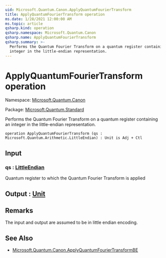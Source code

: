 ```yaml
---
uid: Microsoft.Quantum.Canon.ApplyQuantumFourierTransform
title: ApplyQuantumFourierTransform operation
ms.date: 1/28/2021 12:00:00 AM
ms.topic: article
qsharp.kind: operation
qsharp.namespace: Microsoft.Quantum.Canon
qsharp.name: ApplyQuantumFourierTransform
qsharp.summary: >-
  Performs the Quantum Fourier Transform on a quantum register containing an
  integer in the little-endian representation.
---
```


# ApplyQuantumFourierTransform operation

Namespace: [Microsoft.Quantum.Canon](xref:Microsoft.Quantum.Canon)

Package: [Microsoft.Quantum.Standard](https://nuget.org/packages/Microsoft.Quantum.Standard)


Performs the Quantum Fourier Transform on a quantum register containing aninteger in the little-endian representation.

```qsharp
operation ApplyQuantumFourierTransform (qs : Microsoft.Quantum.Arithmetic.LittleEndian) : Unit is Adj + Ctl
```


## Input

### qs : [LittleEndian](xref:Microsoft.Quantum.Arithmetic.LittleEndian)

Quantum register to which the Quantum Fourier Transform is applied



## Output : [Unit](xref:microsoft.quantum.lang-ref.unit)



## Remarks

The input and output are assumed to be in little endian encoding.

## See Also

- [Microsoft.Quantum.Canon.ApplyQuantumFourierTransformBE](xref:Microsoft.Quantum.Canon.ApplyQuantumFourierTransformBE)